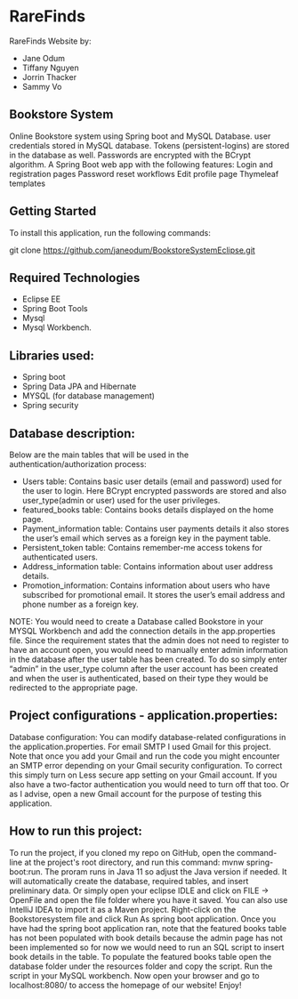 # RareFinds
RareFinds Website by:
* Jane Odum
* Tiffany Nguyen
* Jorrin Thacker
* Sammy Vo

## Bookstore System
Online Bookstore system using Spring boot and MySQL Database.
user credentials stored in MySQL database. Tokens (persistent-logins) are stored in the database as well. Passwords are encrypted with the BCrypt algorithm.
A Spring Boot web app with the following features:
Login and registration pages
Password reset workflows
Edit profile page
Thymeleaf templates

## Getting Started
To install this application, run the following commands:

git clone https://github.com/janeodum/BookstoreSystemEclipse.git

## Required Technologies
* Eclipse EE
* Spring Boot Tools
* Mysql
* Mysql Workbench.

## Libraries used:
* Spring boot
* Spring Data JPA and Hibernate
* MYSQL (for database management)
* Spring security

## Database description:
Below are the main tables that will be used in the authentication/authorization process:
- Users table: Contains basic user details (email and password) used for the user to login. Here BCrypt encrypted passwords are stored and also user_type(admin or user) used for the user privileges.
- featured_books table: Contains books details displayed on the home page.
- Payment_information table: Contains user payments details it also stores the user’s email which serves as a foreign key in the payment table.
- Persistent_token table: Contains remember-me access tokens for authenticated users.
- Address_information table: Contains information about user address details.
- Promotion_information: Contains information about users who have subscribed for promotional email. It stores the user’s email address and phone number as a foreign key.

NOTE:
You would need to create a Database called Bookstore in your MYSQL Workbench and add the connection details in the app.properties file. Since the requirement states that the admin does not need to register to have an account open, you would need to manually enter admin information in the database after the user table has been created. To do so simply enter “admin” in the user_type column after the user account has been created and when the user is authenticated, based on their type they would be redirected to the appropriate page. 
 
## Project configurations - application.properties:
Database configuration: You can modify database-related configurations in the application.properties.
For email SMTP I used Gmail for this project. 
Note that once you add your Gmail and run the code you might encounter an SMTP error depending on your Gmail security configuration. To correct this simply turn on Less secure app setting on your Gmail account. If you also have a two-factor authentication you would need to turn off that too. Or as I advise, open a new Gmail account for the purpose of testing this application.

 
## How to run this project:
To run the project, if you cloned my repo on GitHub, open the command-line at the project's root directory, and run this command: mvnw spring-boot:run. The proram runs in Java 11 so adjust the Java version if needed. It will automatically create the database, required tables, and insert preliminary data. Or simply open your eclipse IDLE and click on FILE → OpenFile and open the file folder where you have it saved. You can also use IntelliJ IDEA to import it as a Maven project. Right-click on the Bookstoresystem file and click Run As spring boot application. Once you have had the spring boot application ran, note that the featured books table has not been populated with book details because the admin page has not been implemented so for now we would need to run an SQL script to insert book details in the table. To populate the featured books table open the database folder under the resources folder and copy the script. Run the script in your MySQL workbench.
Now open your browser and go to localhost:8080/ to access the homepage of our website! Enjoy!
 
 
 

